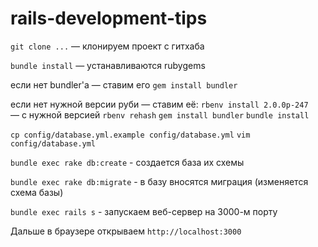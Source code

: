 rails-development-tips
======================


`git clone ...` — клонируем проект с гитхаба

`bundle install` — устанавливаются rubygems

если нет bundler'а — ставим его `gem install bundler`

если нет нужной версии руби — ставим её:
`rbenv install 2.0.0p-247` — с нужной версией
`rbenv rehash`
`gem install bundler`
`bundle install`


`cp config/database.yml.example config/database.yml`
`vim config/database.yml`

`bundle exec rake db:create` - создается база их схемы 

`bundle exec rake db:migrate` - в базу вносятся миграция (изменяется схема базы)

`bundle exec rails s` - запускаем веб-сервер на 3000-м порту


Дальше в браузере открываем `http://localhost:3000`

